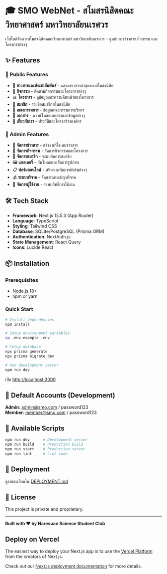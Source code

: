 # 🎓 SMO WebNet - สโมสรนิสิตคณะวิทยาศาสตร์ มหาวิทยาลัยนเรศวร

เว็บไซต์จัดการสโมสรนิสิตคณะวิทยาศาสตร์ มหาวิทยาลัยนเรศวร - ศูนย์กลางข่าวสาร กิจกรรม และโครงการต่างๆ

## ✨ Features

### 🌟 Public Features
- 📰 **ข่าวสารและประชาสัมพันธ์** - แสดงข่าวสารล่าสุดของสโมสรนิสิต
- 🎯 **กิจกรรม** - ติดตามกิจกรรมและโครงการต่างๆ
- 📊 **โครงการ** - ดูข้อมูลและความคืบหน้าของโครงการ
- 👥 **สมาชิก** - รายชื่อสมาชิกสโมสรนิสิต
- 👔 **คณะกรรมการ** - ข้อมูลคณะกรรมการบริหาร
- 📄 **เอกสาร** - ดาวน์โหลดเอกสารและข้อมูลต่างๆ
- 📖 **เกี่ยวกับเรา** - ประวัติและโครงสร้างองค์กร

### 🔐 Admin Features
- 📝 **จัดการข่าวสาร** - สร้าง แก้ไข ลบข่าวสาร
- 🎨 **จัดการกิจกรรม** - จัดการกิจกรรมและโครงการ
- 👤 **จัดการสมาชิก** - ระบบจัดการสมาชิก
- 🖼️ **แกลเลอรี่** - อัพโหลดและจัดการรูปภาพ
- 📋 **ฟอร์มออนไลน์** - สร้างและจัดการฟอร์มต่างๆ
- 💰 **ระบบบริจาค** - จัดการแคมเปญบริจาค
- 👥 **จัดการผู้ใช้งาน** - ระบบสิทธิ์การใช้งาน

## 🛠️ Tech Stack

- **Framework**: Next.js 15.5.3 (App Router)
- **Language**: TypeScript
- **Styling**: Tailwind CSS
- **Database**: SQLite/PostgreSQL (Prisma ORM)
- **Authentication**: NextAuth.js
- **State Management**: React Query
- **Icons**: Lucide React

## 📦 Installation

### Prerequisites
- Node.js 18+
- npm or yarn

### Quick Start

```bash
# Install dependencies
npm install

# Setup environment variables
cp .env.example .env

# Setup database
npx prisma generate
npx prisma migrate dev

# Run development server
npm run dev
```

เปิด [http://localhost:3000](http://localhost:3000)

## 🔑 Default Accounts (Development)

**Admin**: admin@smo.com / password123  
**Member**: member@smo.com / password123

## 📝 Available Scripts

```bash
npm run dev      # Development server
npm run build    # Production build
npm run start    # Production server
npm run lint     # Lint code
```

## 🚀 Deployment

ดูรายละเอียดใน [DEPLOYMENT.md](./DEPLOYMENT.md)

## 📄 License

This project is private and proprietary.

---

**Built with ❤️ by Naresuan Science Student Club**

## Deploy on Vercel

The easiest way to deploy your Next.js app is to use the [Vercel Platform](https://vercel.com/new?utm_medium=default-template&filter=next.js&utm_source=create-next-app&utm_campaign=create-next-app-readme) from the creators of Next.js.

Check out our [Next.js deployment documentation](https://nextjs.org/docs/app/building-your-application/deploying) for more details.
